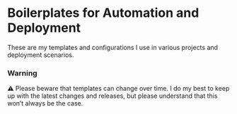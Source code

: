 # Boilerplates for Automation and Deployment

These are my templates and configurations I use in various projects and deployment scenarios.

### Warning

⚠️ Please beware that templates can change over time. I do my best to keep up with the latest changes and releases, but please understand that this won’t always be the case.
